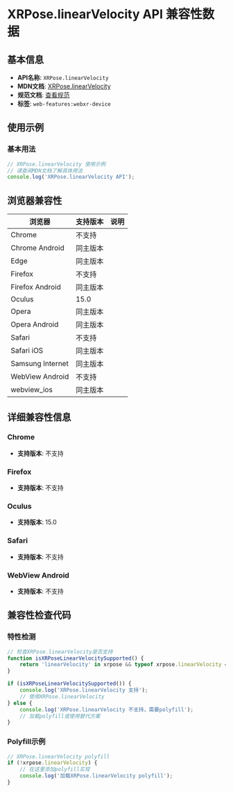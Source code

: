 # XRPose.linearVelocity API 兼容性数据

## 基本信息

- **API名称**: `XRPose.linearVelocity`
- **MDN文档**: [XRPose.linearVelocity](https://developer.mozilla.org/docs/Web/API/XRPose/linearVelocity)
- **规范文档**: [查看规范](https://immersive-web.github.io/webxr/#dom-xrpose-linearvelocity)
- **标签**: `web-features:webxr-device`

## 使用示例

### 基本用法

```javascript
// XRPose.linearVelocity 使用示例
// 请查阅MDN文档了解具体用法
console.log('XRPose.linearVelocity API');
```

## 浏览器兼容性

| 浏览器 | 支持版本 | 说明 |
|--------|----------|------|
| Chrome | 不支持 |  |
| Chrome Android | 同主版本 |  |
| Edge | 同主版本 |  |
| Firefox | 不支持 |  |
| Firefox Android | 同主版本 |  |
| Oculus | 15.0 |  |
| Opera | 同主版本 |  |
| Opera Android | 同主版本 |  |
| Safari | 不支持 |  |
| Safari iOS | 同主版本 |  |
| Samsung Internet | 同主版本 |  |
| WebView Android | 不支持 |  |
| webview_ios | 同主版本 |  |

## 详细兼容性信息

### Chrome

- **支持版本**: 不支持

### Firefox

- **支持版本**: 不支持

### Oculus

- **支持版本**: 15.0

### Safari

- **支持版本**: 不支持

### WebView Android

- **支持版本**: 不支持

## 兼容性检查代码

### 特性检测

```javascript
// 检查XRPose.linearVelocity是否支持
function isXRPoseLinearVelocitySupported() {
    return 'linearVelocity' in xrpose && typeof xrpose.linearVelocity === 'function';
}

if (isXRPoseLinearVelocitySupported()) {
    console.log('XRPose.linearVelocity 支持');
    // 使用XRPose.linearVelocity
} else {
    console.log('XRPose.linearVelocity 不支持，需要polyfill');
    // 加载polyfill或使用替代方案
}
```

### Polyfill示例

```javascript
// XRPose.linearVelocity polyfill
if (!xrpose.linearVelocity) {
    // 在这里添加polyfill实现
    console.log('加载XRPose.linearVelocity polyfill');
}
```

